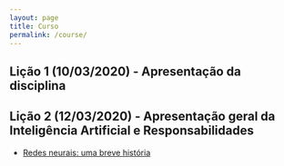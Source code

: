 ```yaml
---
layout: page
title: Curso
permalink: /course/
---
```


## Lição 1 (10/03/2020) - Apresentação da disciplina

## Lição 2 (12/03/2020) - Apresentação geral da Inteligência Artificial e Responsabilidades
- [Redes neurais: uma breve história](https://piegu.github.io/AM2020/2020/03/12/neural-networks-a-brief-history.html)
